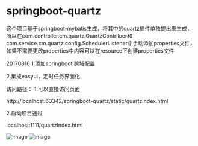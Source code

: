 # springboot-quartz
这个项目基于springboot-mybatis生成，将其中的quartz插件单独提出来生成，所以在com.controller.cm.quartz.QuartzContrlloer和
com.service.cm.quartz.config.SchedulerListener中手动添加properties文件，
如果不需要更改properties中内容可以在resource下创建properties文件

20170816
1.添加springboot 跨域配置

2.集成easyui，定时任务界面化

访问路径：
1.可以直接访问页面

http://localhost:63342/springboot-quartz/static/quartzIndex.html

2.启动项目通过

localhost:1111/quartzIndex.html

![image](https://github.com/a736875071/springboot-quartz/blob/master/src/main/resources/static/list.png)
![image](https://github.com/a736875071/springboot-quartz/blob/master/src/main/resources/static/add.png)